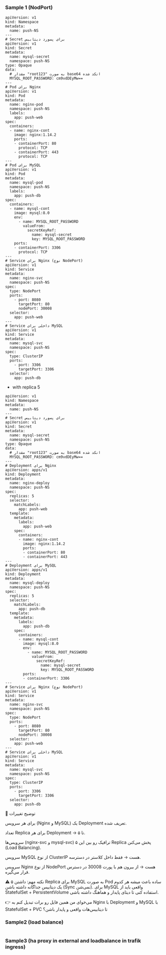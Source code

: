 ### Sample 1 (NodPort)
```
apiVersion: v1
kind: Namespace
metadata:
  name: push-NS
---
# Secret برای پسورد دیتابیس
apiVersion: v1
kind: Secret
metadata:
  name: mysql-secret
  namespace: push-NS
type: Opaque
data:
  # مقدار "root123" به صورت base64 انکد شده
  MYSQL_ROOT_PASSWORD: cm9vdDEyMw==
---
# Pod برای Nginx
apiVersion: v1
kind: Pod
metadata:
  name: nginx-pod
  namespace: push-NS
  labels:
    app: push-web
spec:
  containers:
  - name: nginx-cont
    image: nginx:1.14.2
    ports:
    - containerPort: 80
      protocol: TCP
    - containerPort: 443
      protocol: TCP
---
# Pod برای MySQL
apiVersion: v1
kind: Pod
metadata:
  name: mysql-pod
  namespace: push-NS
  labels:
    app: push-db
spec:
  containers:
  - name: mysql-cont
    image: mysql:8.0
    env:
      - name: MYSQL_ROOT_PASSWORD
        valueFrom:
          secretKeyRef:
            name: mysql-secret
            key: MYSQL_ROOT_PASSWORD
    ports:
    - containerPort: 3306
      protocol: TCP
---
# Service برای Nginx (نوع NodePort)
apiVersion: v1
kind: Service
metadata:
  name: nginx-svc
  namespace: push-NS
spec:
  type: NodePort
  ports:
    - port: 8080
      targetPort: 80
      nodePort: 30008
  selector:
    app: push-web
---
# Service داخلی برای MySQL
apiVersion: v1
kind: Service
metadata:
  name: mysql-svc
  namespace: push-NS
spec:
  type: ClusterIP
  ports:
    - port: 3306
      targetPort: 3306
  selector:
    app: push-db

```
- with replica 5
```
apiVersion: v1
kind: Namespace
metadata:
  name: push-NS
---
# Secret برای پسورد دیتابیس
apiVersion: v1
kind: Secret
metadata:
  name: mysql-secret
  namespace: push-NS
type: Opaque
data:
  # مقدار "root123" به صورت base64 انکد شده
  MYSQL_ROOT_PASSWORD: cm9vdDEyMw==
---
# Deployment برای Nginx
apiVersion: apps/v1
kind: Deployment
metadata:
  name: nginx-deploy
  namespace: push-NS
spec:
  replicas: 5
  selector:
    matchLabels:
      app: push-web
  template:
    metadata:
      labels:
        app: push-web
    spec:
      containers:
      - name: nginx-cont
        image: nginx:1.14.2
        ports:
        - containerPort: 80
        - containerPort: 443
---
# Deployment برای MySQL
apiVersion: apps/v1
kind: Deployment
metadata:
  name: mysql-deploy
  namespace: push-NS
spec:
  replicas: 5
  selector:
    matchLabels:
      app: push-db
  template:
    metadata:
      labels:
        app: push-db
    spec:
      containers:
      - name: mysql-cont
        image: mysql:8.0
        env:
          - name: MYSQL_ROOT_PASSWORD
            valueFrom:
              secretKeyRef:
                name: mysql-secret
                key: MYSQL_ROOT_PASSWORD
        ports:
        - containerPort: 3306
---
# Service برای Nginx (نوع NodePort)
apiVersion: v1
kind: Service
metadata:
  name: nginx-svc
  namespace: push-NS
spec:
  type: NodePort
  ports:
    - port: 8080
      targetPort: 80
      nodePort: 30008
  selector:
    app: push-web
---
# Service داخلی برای MySQL
apiVersion: v1
kind: Service
metadata:
  name: mysql-svc
  namespace: push-NS
spec:
  type: ClusterIP
  ports:
    - port: 3306
      targetPort: 3306
  selector:
    app: push-db

```
📌 توضیح تغییرات

برای هر سرویس (Nginx و MySQL) یک Deployment تعریف شده.

تعداد Replica برای هر Deployment → ۵ تا.

سرویس‌ها (nginx-svc و mysql-svc) ترافیک رو بین این ۵ Replica پخش می‌کنن (Load Balancing).

سرویس MySQL از نوع ClusterIP هست → فقط داخل کلاستر در دسترسه.

سرویس Nginx از نوع NodePort هست → از بیرون هم با پورت 30008 در دسترس قرار می‌گیره.

⚠️ نکته مهم: داشتن ۵ Replica برای MySQL به صورت Pod ساده باعث میشه هر کدوم یک دیتابیس جداگانه داشته باشن (Sync نمی‌شن).
برای MySQL واقعی باید از StatefulSet + PersistentVolume استفاده کنی تا دیتای پایدار و هماهنگ داشته باشی.

👉 می‌خوای من همین فایل رو برات تبدیل کنم به Nginx با Deployment و MySQL با StatefulSet + PVC تا دیتابیس‌هات واقعی و پایدار باشن؟
### Sample2 (load balance)
```

```
### Sample3 (ha proxy in external and loadbalance in trafik ingress)
```
```

